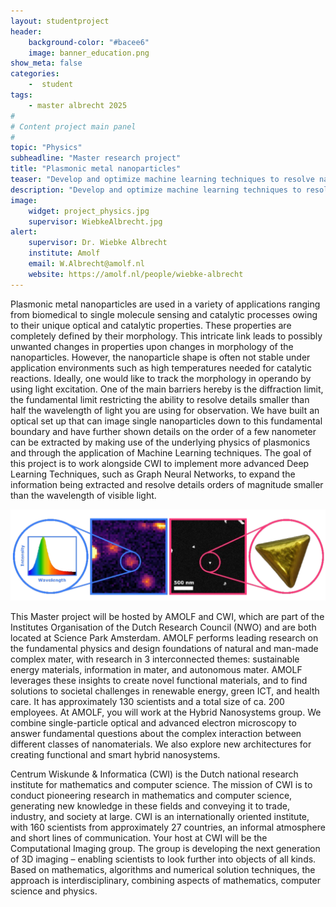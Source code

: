 ```yaml
---
layout: studentproject
header: 
    background-color: "#bacee6"
    image: banner_education.png
show_meta: false	
categories:
    -  student
tags:
    - master albrecht 2025
#
# Content project main panel
#
topic: "Physics"
subheadline: "Master research project"
title: "Plasmonic metal nanoparticles"
teaser: "Develop and optimize machine learning techniques to resolve nanoscale features below the diffraction limit."
description: "Develop and optimize machine learning techniques to resolve nanoscale features below the diffraction limit."
image:
    widget: project_physics.jpg
    supervisor: WiebkeAlbrecht.jpg
alert:
    supervisor: Dr. Wiebke Albrecht
    institute: Amolf
    email: W.Albrecht@amolf.nl
    website: https://amolf.nl/people/wiebke-albrecht
---
```


Plasmonic metal nanoparticles are used in a variety of applications ranging from biomedical to single molecule sensing and catalytic processes owing to their unique optical and catalytic properties. These properties are completely defined by their morphology. This intricate link leads to possibly unwanted changes in properties upon changes in morphology of the nanoparticles. However, the nanoparticle shape is often not stable under application environments such as high temperatures needed for catalytic reactions. Ideally, one would like to track the morphology in operando by using light excitation. One of the main barriers hereby is the diffraction limit, the fundamental limit restricting the ability to resolve details smaller than half the wavelength of light you are using for observation. We have built an optical set up that can image single nanoparticles down to this fundamental boundary and have further shown details on the order of a few nanometer can be extracted by making use of the underlying physics of plasmonics and through the application of Machine Learning techniques. The goal of this project is to work alongside CWI to implement more advanced Deep Learning Techniques, such as Graph Neural Networks, to expand the information being extracted and resolve details orders of magnitude smaller than the wavelength of visible light.

![Student Project](../../images//ai4smm_student_project2.png "Title")

This Master project will be hosted by AMOLF and CWI, which are part of the Institutes Organisation of the Dutch Research Council (NWO) and are both located at Science Park Amsterdam. AMOLF performs leading research on the fundamental physics and design foundations of natural and man-made complex mater, with research in 3 interconnected themes: sustainable energy materials, information in mater, and autonomous mater. AMOLF leverages these insights to create novel functional materials, and to find solutions to societal challenges in renewable energy, green ICT, and health care. It has approximately 130 scientists and a total size of ca. 200 employees. At AMOLF, you will work at the Hybrid Nanosystems group. We combine single-particle optical and advanced electron microscopy to answer fundamental questions about the complex interaction between different classes of nanomaterials. We also explore new architectures for creating functional and smart hybrid nanosystems.

Centrum Wiskunde & Informatica (CWI) is the Dutch national research institute for mathematics and computer science. The mission of CWI is to conduct pioneering research in mathematics and computer science, generating new knowledge in these fields and conveying it to trade, industry, and society at large. CWI is an internationally oriented institute, with 160 scientists from approximately 27 countries, an informal atmosphere and short lines of communication. Your host at CWI will be the Computational Imaging group. The group is developing the next generation of 3D imaging – enabling scientists to look further into objects of all kinds. Based on mathematics, algorithms and numerical solution techniques, the approach is interdisciplinary, combining aspects of mathematics, computer science and physics.

